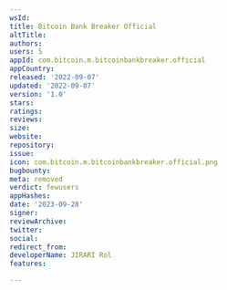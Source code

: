 ```yaml
---
wsId: 
title: Bitcoin Bank Breaker Official
altTitle: 
authors: 
users: 5
appId: com.bitcoin.m.bitcoinbankbreaker.official
appCountry: 
released: '2022-09-07'
updated: '2022-09-07'
version: '1.0'
stars: 
ratings: 
reviews: 
size: 
website: 
repository: 
issue: 
icon: com.bitcoin.m.bitcoinbankbreaker.official.png
bugbounty: 
meta: removed
verdict: fewusers
appHashes: 
date: '2023-09-28'
signer: 
reviewArchive: 
twitter: 
social: 
redirect_from: 
developerName: JIRARI Rol
features: 

---
```


